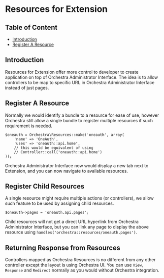 # Resources for Extension

## Table of Content

- [Introduction](#introduction)
- [Register A Resource](#register)
<a href="#introduction"></a>
## Introduction

Resources for Extension offer more control to developer to create application on top of Orchestra Administrator Interface. The idea is to 
allow controllers to be map to specific URL in Orchestra Administrator Interface instead of just pages.

<a href="#register"></a>
## Register A Resource

Normally we would identify a bundle to a resource for ease of use, however Orchestra still allow a single bundle to register multiple resources 
if such requirement is needed.

	$oneauth = Orchestra\Resources::make('oneauth', array(
		'name' => 'OneAuth',
		'uses' => 'oneauth::api.home', 
		// this would be equivalent of using 
		// Controller::call('oneauth::api.home')
	));

Orchestra Administrator Interface now would display a new tab next to Extension, and you can now navigate to available resources.

<a href="#register-child"></a>
## Register Child Resources

A single resource might require multiple actions (or controllers), we allow such feature to be used by assigning child resources.

	$oneauth->pages = 'oneauth.api.pages';

Child resources will not get a direct URL hyperlink from Orchestra Administrator Interface, but you can link any page to display the above 
resource using `handles('orchestra::resources/oneauth.pages')`.

<a href="#returning-response"></a>
## Returning Response from Resources

Controllers mapped as Orchestra Resources is no different from any other controller except the layout is using Orchestra UI. 
You can use `View`, `Response` and `Redirect` normally as you would without Orchestra integration.


